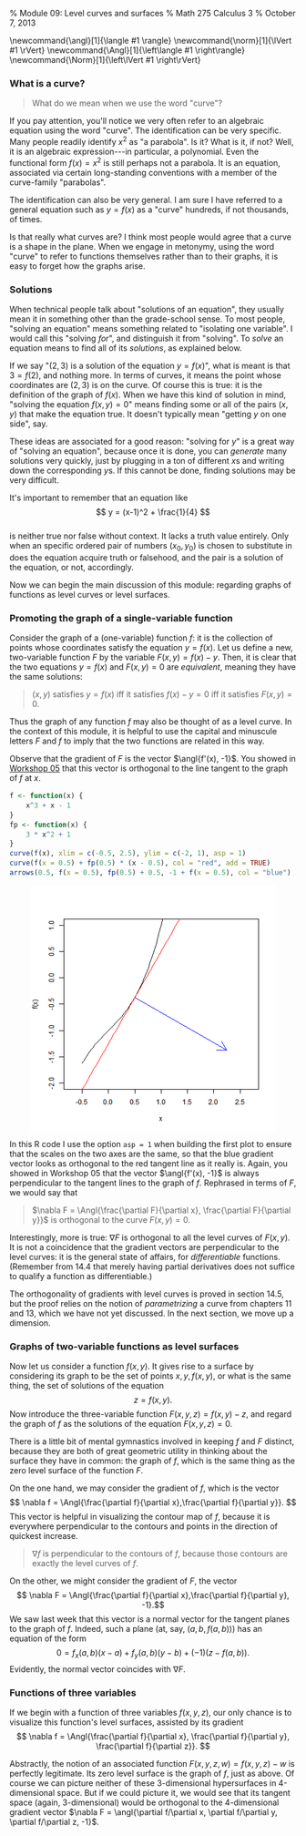 % Module 09:
  Level curves and surfaces
% Math 275 Calculus 3
% October 7, 2013

\newcommand{\angl}[1]{\langle #1 \rangle}
\newcommand{\norm}[1]{\lVert #1 \rVert}
\newcommand{\Angl}[1]{\left\langle #1 \right\rangle}
\newcommand{\Norm}[1]{\left\lVert #1 \right\rVert}

### What is a curve?

> What do we mean when we use the word "curve"?

If you pay attention, you'll notice we very often refer to an algebraic equation
using the word "curve". The identification can be very specific. Many people
readily identify $x^2$ as "a parabola". Is it? What is it, if not? Well, it is
an algebraic expression---in particular, a polynomial. Even the functional form
$f(x) = x^2$ is still perhaps not a parabola. It is an equation, associated via certain
long-standing conventions with a member of the curve-family "parabolas". 

The identification can also be very general. I am sure I have referred to a
general equation such as $y = f(x)$ as a "curve" hundreds, if not thousands,
of times.

Is that really what curves are? I think most people would agree that a curve
is a shape in the plane. When we engage in metonymy, using the word "curve" to
refer to functions themselves rather than to their graphs, it is easy to
forget how the graphs arise.

### Solutions

When technical people talk about "solutions of an equation", they usually mean
it in something other than the grade-school sense. To most people, "solving an
equation" means something related to "isolating one variable". I would call
this "solving *for*", and distinguish it from "solving". To *solve* an
equation means to find all of its *solutions*, as explained below.

If we say "$(2,3)$ is a solution of the equation $y = f(x)$", what is meant is
that $3 = f(2)$, and nothing more. In terms of curves, it means the point
whose coordinates are $(2,3)$ is on the curve. Of course this is true: it is
the definition of the graph of $f(x)$. When we have this kind of solution in
mind, "solving the equation $f(x,y) = 0$" means finding some or all of the
pairs $(x,y)$ that make the equation true. It doesn't typically mean "getting
$y$ on one side", say.

These ideas are associated for a good reason: "solving for $y$" is a great way
of "solving an equation", because once it is done, you can *generate* many
solutions very quickly, just by plugging in a ton of different $x$s and
writing down the corresponding $y$s. If this cannot be done, finding solutions
may be very difficult.

It's important to remember that an equation like  
$$ y = (x-1)^2 + \frac{1}{4} $$   
is neither true nor false without context. It lacks a truth value entirely.
Only when an specific ordered pair of numbers $(x_0, y_0)$ is chosen to
substitute in does the equation acquire truth or falsehood, and the pair is a
solution of the equation, or not, accordingly.

Now we can begin the main discussion of this module: regarding graphs of
functions as level curves or level surfaces.

### Promoting the graph of a single-variable function

Consider the graph of a (one-variable) function $f$: it is the collection of
points whose coordinates satisfy the equation $y = f(x)$. Let us define a new,
two-variable function $F$ by the variable $F(x,y) = f(x) - y$. Then, it is
clear that the two equations $y = f(x)$ and $F(x,y) = 0$ are *equivalent*,
meaning they have the same solutions:

> $(x,y)$ satisfies $y = f(x)$ iff it satisfies $f(x) - y = 0$
> iff it satisfies $F(x,y) = 0$.

Thus the graph of any function $f$ may also be thought of as a level curve. In
the context of this module, it is helpful to use the capital and minuscule
letters $F$ and $f$ to imply that the two functions are related in this way.

Observe that the gradient of $F$ is the vector $\angl{f'(x), -1}$. You showed
in [Workshop 05][w05] that this vector is orthogonal to the line tangent to
the graph of $f$ at $x$.








```r
f <- function(x) {
    x^3 + x - 1
}
fp <- function(x) {
    3 * x^2 + 1
}
curve(f(x), xlim = c(-0.5, 2.5), ylim = c(-2, 1), asp = 1)
curve(f(x = 0.5) + fp(0.5) * (x - 0.5), col = "red", add = TRUE)
arrows(0.5, f(x = 0.5), fp(0.5) + 0.5, -1 + f(x = 0.5), col = "blue")
```

<img src="figure/tangent_gradient.png" title="plot of chunk tangent_gradient" alt="plot of chunk tangent_gradient" style="display: block; margin: auto;" />


In this R code I use the option `asp = 1` when building the first plot to
ensure that the scales on the two axes are the same, so that the blue gradient
vector looks as orthogonal to the red tangent line as it really is. Again, you
showed in Workshop 05 that the vector $\angl{f'(x), -1}$ is always
perpendicular to the tangent lines to the graph of $f$. Rephrased in terms of
$F$, we would say that

> $\nabla F = \Angl{\frac{\partial F}{\partial x}, \frac{\partial F}{\partial y}}$ is orthogonal to the curve $F(x,y) = 0$. 

Interestingly, more is true: $\nabla F$ is orthogonal to all the level curves
of $F(x,y)$. It is not a coincidence that the gradient vectors are
perpendicular to the level curves: it is the general state of affairs, for
*differentiable* functions. (Remember from 14.4 that merely having partial
derivatives does not suffice to qualify a function as differentiable.)

The orthogonality of gradients with level curves is proved in section 14.5,
but the proof relies on the notion of *parametrizing* a curve from chapters 11
and 13, which we have not yet discussed. In the next section, we move up a
dimension.

### Graphs of two-variable functions as level surfaces

Now let us consider a function $f(x,y)$. It gives rise to a surface by
considering its graph to be the set of points $x,y,f(x,y)$, or what is the
same thing, the set of solutions of the equation $$ z = f(x,y). $$ Now
introduce the three-variable function $F(x,y,z) = f(x,y) - z$, and regard the
graph of $f$ as the solutions of the equation $F(x,y,z) = 0$.

There is a little bit of mental gymnastics involved in keeping $f$ and $F$
distinct, because they are both of great geometric utility in thinking about
the surface they have in common: the graph of $f$, which is the same thing as
the zero level surface of the function $F$.

On the one hand, we may consider the gradient of $f$, which is the vector 
$$ \nabla f = \Angl{\frac{\partial f}{\partial x},\frac{\partial f}{\partial
y}}. $$ 
This vector is helpful in visualizing the contour map of $f$, because
it is everywhere perpendicular to the contours and points in the direction of
quickest increase.

> $\nabla f$ is perpendicular to the contours of $f$, because those contours
> are exactly the level curves of $f$.

On the other, we might consider the gradient of $F$, the vector
$$ \nabla F = \Angl{\frac{\partial f}{\partial x},\frac{\partial f}{\partial y}, -1}.$$
We saw last week that this vector is a normal vector for the tangent planes to
the graph of $f$. Indeed, such a plane (at, say, $(a, b, f(a,b))$) has an
equation of the form 
$$ 0 = f_x(a,b)(x - a) + f_y(a,b)(y - b) + (-1)(z - f(a,b)).$$ 
Evidently, the normal vector coincides with $\nabla F$.

### Functions of three variables

If we begin with a function of three variables $f(x,y,z)$, our only chance is
to visualize this function's level surfaces, assisted by its gradient
$$ \nabla f = \Angl{\frac{\partial f}{\partial x}, \frac{\partial f}{\partial y}, \frac{\partial f}{\partial z}}. $$

Abstractly, the notion of an associated function $F(x,y,z,w) = f(x,y,z) - w$
is perfectly legitimate. Its zero level surface is the graph of $f$, just as
above. Of course we can picture neither of these 3-dimensional hypersurfaces
in 4-dimensional space. But if we could picture it, we would see that its
tangent space (again, 3-dimensional) would be orthogonal to the 4-dimensional
gradient vector $\nabla F = \angl{\partial f/\partial x, \partial f/\partial
y, \partial f/\partial z, -1}$.
            
[w05]: ../../workshops/05/Workshop.pdf
